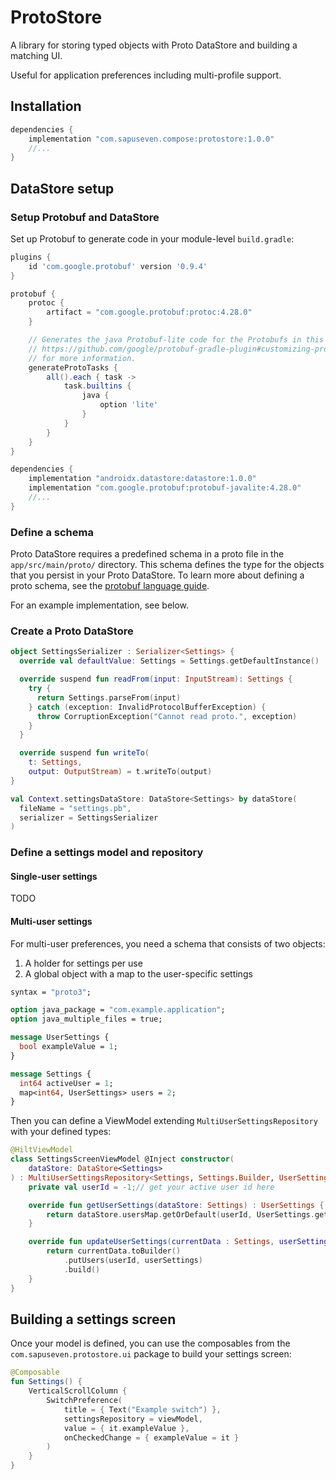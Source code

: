 # ProtoStore

A library for storing typed objects with Proto DataStore and building a matching UI.

Useful for application preferences including multi-profile support.

## Installation

```groovy
dependencies {
    implementation "com.sapuseven.compose:protostore:1.0.0"
    //...
}
```

## DataStore setup

### Setup Protobuf and DataStore

Set up Protobuf to generate code in your module-level `build.gradle`:

```groovy
plugins {
	id 'com.google.protobuf' version '0.9.4'
}

protobuf {
    protoc {
        artifact = "com.google.protobuf:protoc:4.28.0"
    }

    // Generates the java Protobuf-lite code for the Protobufs in this project. See
    // https://github.com/google/protobuf-gradle-plugin#customizing-protobuf-compilation
    // for more information.
    generateProtoTasks {
        all().each { task ->
            task.builtins {
                java {
                    option 'lite'
                }
            }
        }
    }
}

dependencies {
    implementation "androidx.datastore:datastore:1.0.0"
    implementation "com.google.protobuf:protobuf-javalite:4.28.0"
    //...
}
```

### Define a schema

Proto DataStore requires a predefined schema in a proto file in the `app/src/main/proto/` directory.
This schema defines the type for the objects that you persist in your Proto DataStore.
To learn more about defining a proto schema, see the [protobuf language guide](https://developers.google.com/protocol-buffers/docs/proto3).

For an example implementation, see below.

### Create a Proto DataStore

```kotlin
object SettingsSerializer : Serializer<Settings> {
  override val defaultValue: Settings = Settings.getDefaultInstance()

  override suspend fun readFrom(input: InputStream): Settings {
    try {
      return Settings.parseFrom(input)
    } catch (exception: InvalidProtocolBufferException) {
      throw CorruptionException("Cannot read proto.", exception)
    }
  }

  override suspend fun writeTo(
    t: Settings,
    output: OutputStream) = t.writeTo(output)
}

val Context.settingsDataStore: DataStore<Settings> by dataStore(
  fileName = "settings.pb",
  serializer = SettingsSerializer
)
```

### Define a settings model and repository

#### Single-user settings

TODO

#### Multi-user settings

For multi-user preferences, you need a schema that consists of two objects:
1. A holder for settings per use
2. A global object with a map to the user-specific settings

```protobuf
syntax = "proto3";

option java_package = "com.example.application";
option java_multiple_files = true;

message UserSettings {
  bool exampleValue = 1;
}

message Settings {
  int64 activeUser = 1;
  map<int64, UserSettings> users = 2;
}
```

Then you can define a ViewModel extending `MultiUserSettingsRepository` with your defined types:

```kotlin
@HiltViewModel
class SettingsScreenViewModel @Inject constructor(
	dataStore: DataStore<Settings>
) : MultiUserSettingsRepository<Settings, Settings.Builder, UserSettings, UserSettings.Builder>(dataStore) {
	private val userId = -1;// get your active user id here

	override fun getUserSettings(dataStore: Settings) : UserSettings {
		return dataStore.usersMap.getOrDefault(userId, UserSettings.getDefaultInstance())
	}

	override fun updateUserSettings(currentData : Settings, userSettings: UserSettings) : Settings {
		return currentData.toBuilder()
			.putUsers(userId, userSettings)
			.build()
	}
}
```

## Building a settings screen

Once your model is defined, you can use the composables from the `com.sapuseven.protostore.ui` package
to build your settings screen:

```kotlin
@Composable
fun Settings() {
    VerticalScrollColumn {
        SwitchPreference(
            title = { Text("Example switch") },
            settingsRepository = viewModel,
            value = { it.exampleValue },
            onCheckedChange = { exampleValue = it }
        )
    }
}
```
